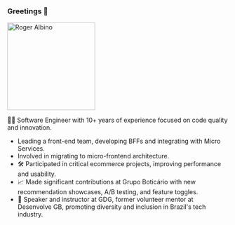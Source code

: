 ### Greetings 👋

<img src="https://user-images.githubusercontent.com/4194366/109705448-8e60d480-7b76-11eb-9ed8-7c6b59592a80.png" alt="Roger Albino" width="200px" />

👨‍💻 Software Engineer with 10+ years of experience focused on code quality and innovation.
- Leading a front-end team, developing BFFs and integrating with Micro Services.
- Involved in migrating to micro-frontend architecture.
- 🛠️ Participated in critical ecommerce projects, improving performance and usability.
- 📈 Made significant contributions at Grupo Boticário with new recommendation showcases, A/B testing, and feature toggles.
- 🎤 Speaker and instructor at GDG, former volunteer mentor at Desenvolve GB, promoting diversity and inclusion in Brazil's tech industry.

<!-- The rocket doesn't have a reverse gear 🚀 -->
